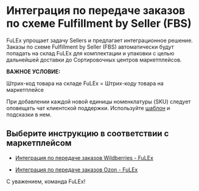 #  Интеграция по передаче заказов по схеме Fulfillment by Seller (FBS)

FuLEx упрощает задачу Sellers и предлагает интеграционное
решение. Заказы по схеме Fulfillment by Seller (FBS) автоматически будут попадать на склад FuLEx для комплектации и упаковки с целью дальнейшей доставки до
Сортировочных центров маркетплейсов. 

**ВАЖНОЕ УСЛОВИЕ:**

Штрих-код товара на складе FuLEx = Штрих-коду товара на маркетплейсе

При добавлении каждой новой единицы номенклатуры (SKU) следует оповещать чат клиентской поддержки. Используйте [шаблон](https://drive.google.com/uc?export=download&id=1pNIw2SAnvl9ixSG1vM1W9wsu4tbXOccz) и подсказки в нем.

## Выберите инструкцию в соответствии с маркетплейсом

 - [Интеграция по передаче заказов Wildberries - FuLEx](integration_wb.md)

 - [Интеграция по передаче заказов Ozon - FuLEx](integration_ozon.md)

С уважением, команда FuLEx!